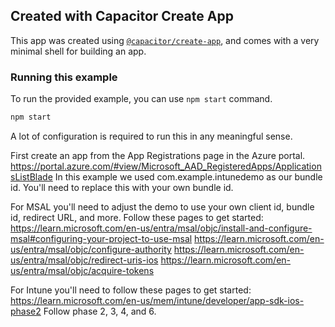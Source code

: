 ## Created with Capacitor Create App

This app was created using [`@capacitor/create-app`](https://github.com/ionic-team/create-capacitor-app),
and comes with a very minimal shell for building an app.

### Running this example

To run the provided example, you can use `npm start` command.

```bash
npm start
```

A lot of configuration is required to run this in any meaningful sense. 

First create an app from the App Registrations page in the Azure portal.
https://portal.azure.com/#view/Microsoft_AAD_RegisteredApps/ApplicationsListBlade
In this example we used com.example.intunedemo as our bundle id. You'll need to replace this with your own bundle id.


For MSAL you'll need to adjust the demo to use your own client id, bundle id, redirect URL, and more. Follow these pages to get started:
https://learn.microsoft.com/en-us/entra/msal/objc/install-and-configure-msal#configuring-your-project-to-use-msal
https://learn.microsoft.com/en-us/entra/msal/objc/configure-authority
https://learn.microsoft.com/en-us/entra/msal/objc/redirect-uris-ios
https://learn.microsoft.com/en-us/entra/msal/objc/acquire-tokens

For Intune you'll need to follow these pages to get started:
https://learn.microsoft.com/en-us/mem/intune/developer/app-sdk-ios-phase2
Follow phase 2, 3, 4, and 6.